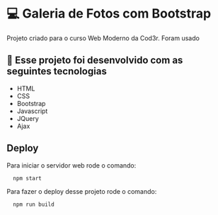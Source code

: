 # 💻 Galeria de Fotos com Bootstrap

Projeto criado para o curso Web Moderno da Cod3r. Foram usado

## 🚀 Esse projeto foi desenvolvido com as seguintes tecnologias

- HTML
- CSS
- Bootstrap
- Javascript
- JQuery
- Ajax


## Deploy

Para iniciar o servidor web rode o comando:

```bash
  npm start
```

Para fazer o deploy desse projeto rode o comando:
```bash
  npm run build
```
